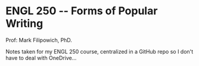 # ENGL 250 -- Forms of Popular Writing

Prof: Mark Filipowich, PhD.
 
Notes taken for my ENGL 250 course, centralized in a GitHub repo so I don't have to deal with OneDrive...